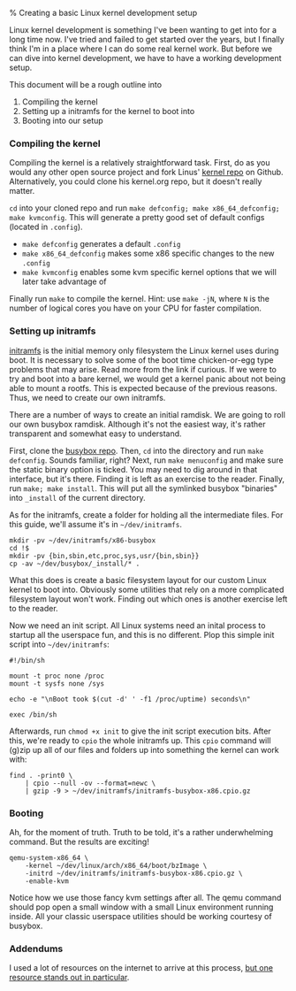 % Creating a basic Linux kernel development setup

Linux kernel development is something I've been wanting to get into for a long time now. I've tried and
failed to get started over the years, but I finally think I'm in a place where I can do some real kernel
work. But before we can dive into kernel development, we have to have a working development setup.

This document will be a rough outline into

1. Compiling the kernel
2. Setting up a initramfs for the kernel to boot into
3. Booting into our setup

### Compiling the kernel

Compiling the kernel is a relatively straightforward task. First, do as you would any other open source
project and fork Linus' [kernel repo][0] on Github. Alternatively, you could clone his kernel.org repo, but
it doesn't really matter.

`cd` into your cloned repo and run `make defconfig; make x86_64_defconfig; make kvmconfig`. This will generate
a pretty good set of default configs (located in `.config`).

* `make defconfig` generates a default `.config`
* `make x86_64_defconfig` makes some x86 specific changes to the new `.config`
* `make kvmconfig` enables some kvm specific kernel options that we will later take advantage of

Finally run `make` to compile the kernel. Hint: use `make -jN`, where `N` is the number of logical cores
you have on your CPU for faster compilation.

### Setting up initramfs

[initramfs][1] is the initial memory only filesystem the Linux kernel uses during boot. It is necessary
to solve some of the boot time chicken-or-egg type problems that may arise. Read more from the link if curious.
If we were to try and boot into a bare kernel, we would get a kernel panic about not being able to mount
a rootfs. This is expected because of the previous reasons. Thus, we need to create our own initramfs.

There are a number of ways to create an initial ramdisk. We are going to roll our own busybox ramdisk.
Although it's not the easiest way, it's rather transparent and somewhat easy to understand.

First, clone the [busybox repo][2]. Then, `cd` into the directory and run `make defconfig`. Sounds familiar,
right? Next, run `make menuconfig` and make sure the static binary option is ticked. You may need to dig
around in that interface, but it's there. Finding it is left as an exercise to the reader. Finally, run
`make; make install`. This will put all the symlinked busybox "binaries" into `_install` of the current
directory.

As for the initramfs, create a folder for holding all the intermediate files. For this guide, we'll assume
it's in `~/dev/initramfs`.

    mkdir -pv ~/dev/initramfs/x86-busybox
    cd !$
    mkdir -pv {bin,sbin,etc,proc,sys,usr/{bin,sbin}}
    cp -av ~/dev/busybox/_install/* .

What this does is create a basic filesystem layout for our custom Linux kernel to boot into. Obviously
some utilities that rely on a more complicated filesystem layout won't work. Finding out which ones is
another exercise left to the reader.

Now we need an init script. All Linux systems need an inital process to startup all the userspace fun,
and this is no different. Plop this simple init script into `~/dev/initramfs`:

    #!/bin/sh

    mount -t proc none /proc
    mount -t sysfs none /sys

    echo -e "\nBoot took $(cut -d' ' -f1 /proc/uptime) seconds\n"

    exec /bin/sh

Afterwards, run `chmod +x init` to give the init script execution bits. After this, we're ready to
`cpio` the whole initramfs up. This `cpio` command will (g)zip up all of our files and folders up
into something the kernel can work with:

    find . -print0 \
        | cpio --null -ov --format=newc \
        | gzip -9 > ~/dev/initramfs/initramfs-busybox-x86.cpio.gz

### Booting

Ah, for the moment of truth. Truth to be told, it's a rather underwhelming command. But the results are
exciting!

    qemu-system-x86_64 \
        -kernel ~/dev/linux/arch/x86_64/boot/bzImage \
        -initrd ~/dev/initramfs/initramfs-busybox-x86.cpio.gz \
        -enable-kvm

Notice how we use those fancy kvm settings after all. The qemu command should pop open a small window
with a small Linux environment running inside. All your classic userspace utilities should be working
courtesy of busybox.


### Addendums

I used a lot of resources on the internet to arrive at this process, [but one resource stands out in
particular][3].


[0]: https://github.com/torvalds/linux
[1]: https://en.wikipedia.org/wiki/Initramfs
[2]: https://git.busybox.net/busybox
[3]: https://mgalgs.github.io/2015/05/16/how-to-build-a-custom-linux-kernel-for-qemu-2015-edition.html
